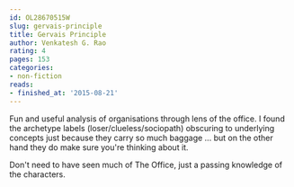 ```yaml
---
id: OL28670515W
slug: gervais-principle
title: Gervais Principle
author: Venkatesh G. Rao
rating: 4
pages: 153
categories:
- non-fiction
reads:
- finished_at: '2015-08-21'
---
```

Fun and useful analysis of organisations through lens of the office. I found the archetype labels (loser/clueless/sociopath) obscuring to underlying concepts just because they carry so much baggage ... but on the other hand they do make sure you're thinking about it.

Don't need to have seen much of The Office, just a passing knowledge of the characters.
